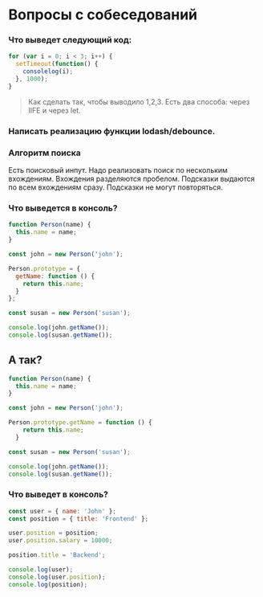 # Вопросы с собеседований 

### Что выведет следующий код: 

```javascript
for (var i = 0; i < 3; i++) { 
  setTimeout(function() { 
    consolelog(i); 
  }, 1000); 
} 
```
 
> Как сделать так, чтобы выводило 1,2,3. Есть два способа: через IIFE и через let. 

### Написать реализацию функции lodash/debounce. 

### Алгоритм поиска
Есть поисковый инпут. Надо реализовать поиск по нескольким вхождениям. Вхождения разделяются пробелом. Подсказки выдаются по всем вхождениям сразу. Подсказки не могут повторяться. 

### Что выведется в консоль? 

```javascript
function Person(name) {
  this.name = name;
}

const john = new Person('john');

Person.prototype = {
  getName: function () {
    return this.name;
  }
};

const susan = new Person('susan');

console.log(john.getName());
console.log(susan.getName());
```

## А так?
```javascript
function Person(name) {
  this.name = name;
}

const john = new Person('john');

Person.prototype.getName = function () {
    return this.name;
  }

const susan = new Person('susan');

console.log(john.getName());
console.log(susan.getName());
```
### Что выведет в консоль?
```javascript
const user = { name: 'John' };
const position = { title: 'Frontend' };

user.position = position;
user.position.salary = 10000;

position.title = 'Backend';

console.log(user);
console.log(user.position);
console.log(position);
```
